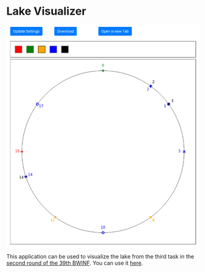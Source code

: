 # Lake Visualizer

<img align="center" src="lake_visualizer.png">

This application can be used to visualize the lake from the third task in the [second round of the 39th BWINF](https://github.com/christopher-besch/bwinf_39_round2).
You can use it [here](https://christopher-besch.github.io/lake_visualizer/public/index.html).
